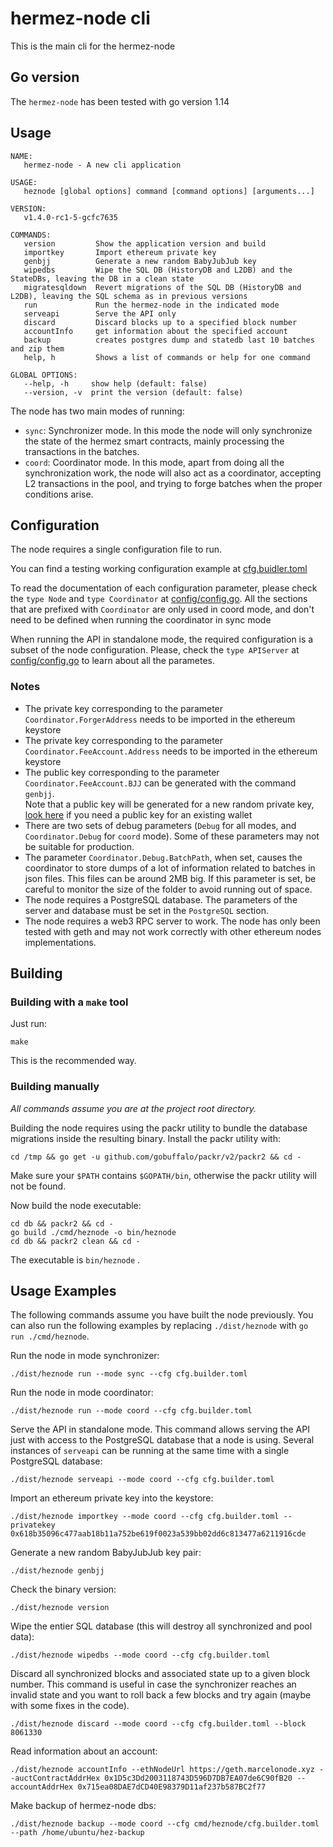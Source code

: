 # hermez-node cli

This is the main cli for the hermez-node

## Go version

The `hermez-node` has been tested with go version 1.14

## Usage

```shell
NAME:
   hermez-node - A new cli application

USAGE:
   heznode [global options] command [command options] [arguments...]

VERSION:
   v1.4.0-rc1-5-gcfc7635

COMMANDS:
   version         Show the application version and build
   importkey       Import ethereum private key
   genbjj          Generate a new random BabyJubJub key
   wipedbs         Wipe the SQL DB (HistoryDB and L2DB) and the StateDBs, leaving the DB in a clean state
   migratesqldown  Revert migrations of the SQL DB (HistoryDB and L2DB), leaving the SQL schema as in previous versions
   run             Run the hermez-node in the indicated mode
   serveapi        Serve the API only
   discard         Discard blocks up to a specified block number
   accountInfo     get information about the specified account
   backup          creates postgres dump and statedb last 10 batches and zip them
   help, h         Shows a list of commands or help for one command

GLOBAL OPTIONS:
   --help, -h     show help (default: false)
   --version, -v  print the version (default: false)
```

The node has two main modes of running:
- `sync`: Synchronizer mode.  In this mode the node will only synchronize the
  state of the hermez smart contracts, mainly processing the transactions in
  the batches.
- `coord`: Coordinator mode.  In this mode, apart from doing all the
  synchronization work, the node will also act as a coordinator, accepting L2
  transactions in the pool, and trying to forge batches when the proper
  conditions arise.

## Configuration

The node requires a single configuration file to run.

You can find a testing working configuration example at
[cfg.buidler.toml](cfg.builder.toml)

To read the documentation of each configuration parameter, please check the
`type Node` and `type Coordinator` at
[config/config.go](../../config/config.go).  All the sections that are prefixed
with `Coordinator` are only used in coord mode, and don't need to be defined
when running the coordinator in sync mode

When running the API in standalone mode, the required configuration is a subset
of the node configuration.  Please, check the `type APIServer` at
[config/config.go](../../config/config.go) to learn about all the parametes.

### Notes

- The private key corresponding to the parameter `Coordinator.ForgerAddress` needs to be imported in the ethereum keystore
- The private key corresponding to the parameter `Coordinator.FeeAccount.Address` needs to be imported in the ethereum keystore
- The public key corresponding to the parameter `Coordinator.FeeAccount.BJJ` can be generated with the command `genbjj`.<br>
  Note that a public key will be generated for a new random private key, 
  [look here](https://github.com/hermeznetwork/docs/blob/feature/coordinator2/docs/developers/coordinator.md#start-coordinator-in-testnet)
  if you need a public key for an existing wallet 
- There are two sets of debug parameters (`Debug` for all modes, and
  `Coordinator.Debug` for `coord` mode).  Some of these parameters may not be
  suitable for production.
- The parameter `Coordinator.Debug.BatchPath`, when set, causes the coordinator
  to store dumps of a lot of information related to batches in json files.
  This files can be around 2MB big.  If this parameter is set, be careful to
  monitor the size of the folder to avoid running out of space.
- The node requires a PostgreSQL database.  The parameters of the server and
  database must be set in the `PostgreSQL` section.
- The node requires a web3 RPC server to work.  The node has only been tested
  with geth and may not work correctly with other ethereum nodes
  implementations.

## Building
### Building with a `make` tool

Just run:
```
make
```
This is the recommended way.

### Building manually

*All commands assume you are at the project root directory.*

Building the node requires using the packr utility to bundle the database
migrations inside the resulting binary.  Install the packr utility with:
```shell
cd /tmp && go get -u github.com/gobuffalo/packr/v2/packr2 && cd -
```

Make sure your `$PATH` contains `$GOPATH/bin`, otherwise the packr utility will
not be found.

Now build the node executable:
```shell
cd db && packr2 && cd -
go build ./cmd/heznode -o bin/heznode
cd db && packr2 clean && cd -
```

The executable is `bin/heznode` .

## Usage Examples

The following commands assume you have built the node previously.  You can also
run the following examples by replacing `./dist/heznode` with `go run ./cmd/heznode`.

Run the node in mode synchronizer:
```shell
./dist/heznode run --mode sync --cfg cfg.builder.toml
```

Run the node in mode coordinator:
```shell
./dist/heznode run --mode coord --cfg cfg.builder.toml
```

Serve the API in standalone mode.  This command allows serving the API just
with access to the PostgreSQL database that a node is using.  Several instances
of `serveapi` can be running at the same time with a single PostgreSQL
database:
```shell
./dist/heznode serveapi --mode coord --cfg cfg.builder.toml
```

Import an ethereum private key into the keystore:
```shell
./dist/heznode importkey --mode coord --cfg cfg.builder.toml --privatekey  0x618b35096c477aab18b11a752be619f0023a539bb02dd6c813477a6211916cde
```

Generate a new random BabyJubJub key pair:
```shell
./dist/heznode genbjj
```

Check the binary version:
```shell
./dist/heznode version
```

Wipe the entier SQL database (this will destroy all synchronized and pool
data):
```shell
./dist/heznode wipedbs --mode coord --cfg cfg.builder.toml 
```

Discard all synchronized blocks and associated state up to a given block
number.  This command is useful in case the synchronizer reaches an invalid
state and you want to roll back a few blocks and try again (maybe with some
fixes in the code).
```shell
./dist/heznode discard --mode coord --cfg cfg.builder.toml --block 8061330
```

Read information about an account:
```shell
./dist/heznode accountInfo --ethNodeUrl https://geth.marcelonode.xyz --auctContractAddrHex 0x1D5c3Dd2003118743D596D7DB7EA07de6C90fB20 --accountAddrHex 0x715ea08DAE7dCD40E98379D11af237b587BC2f77
```

Make backup of hermez-node dbs:
```shell
./dist/heznode backup --mode coord --cfg cmd/heznode/cfg.builder.toml --path /home/ubuntu/hez-backup

```